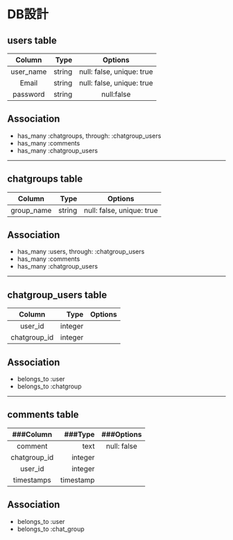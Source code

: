 # DB設計

## users table  

  |Column       |Type     |Options                   |
  |:-----------:|--------:|:------------------------:|
  |user_name    |string   |null: false, unique: true |
  |Email        |string   |null: false, unique: true |
  |password     |string   |null:false                |

## Association  

  - has_many :chatgroups, through: :chatgroup_users
  - has_many :comments
  - has_many :chatgroup_users

*****



## chatgroups table  

  |Column       |Type     |  Options                 |
  |:-----------:|--------:|:------------------------:|
  |group_name   |string   | null: false, unique: true|

## Association  

  - has_many :users, through: :chatgroup_users
  - has_many :comments
  - has_many :chatgroup_users

*****



## chatgroup_users table  

  |Column       |Type     |Options                   |
  |:-----------:|--------:|:------------------------:|
  |user_id      |integer  |                          |
  |chatgroup_id |integer  |                          |

## Association  

  - belongs_to :user
  - belongs_to :chatgroup

*****



## comments table  

  |###Column    |###Type  |  ###Options              |
  |:-----------:|--------:|:------------------------:|
  |comment      |text     |null: false               |
  |chatgroup_id |integer  |                          |
  |user_id      |integer  |                          |
  |timestamps   |timestamp|                          |

## Association  

  - belongs_to :user
  - belongs_to :chat_group
